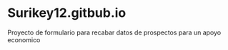 
# Surikey12.gitbub.io
Proyecto de formulario para recabar datos de prospectos para un apoyo economico
